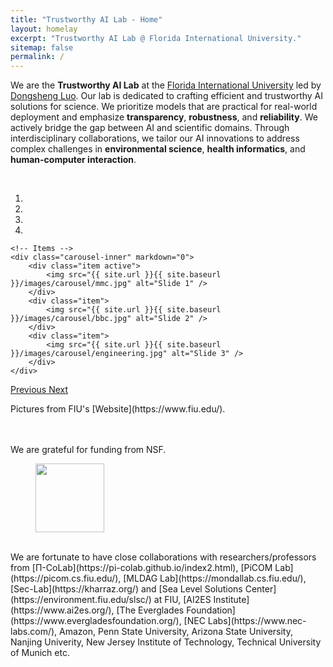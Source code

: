 ```yaml
---
title: "Trustworthy AI Lab - Home"
layout: homelay
excerpt: "Trustworthy AI Lab @ Florida International University."
sitemap: false
permalink: /
---
```


We are the **Trustworthy AI Lab** at the [Florida International University](https://www.fiu.edu/) led by [Dongsheng Luo](https://users.cs.fiu.edu/~dluo/).  Our lab is dedicated to crafting efficient and trustworthy AI solutions for science. We prioritize models that are practical for real-world deployment and emphasize **transparency**, **robustness**, and **reliability**. We actively bridge the gap between AI and scientific domains. Through interdisciplinary collaborations, we tailor our AI innovations to address complex challenges in **environmental science**, **health informatics**, and **human-computer interaction**.

<br>

<link rel = "stylesheet" href="/trustai4s-lab/main.css">

<div markdown="0" id="carousel" class="carousel slide" data-ride="carousel" data-interval="4000" data-pause="hover" >
    <!-- Menu -->
    <ol class="carousel-indicators">
        <li data-target="#carousel" data-slide-to="0" class="active"></li>
        <li data-target="#carousel" data-slide-to="1"></li>
        <li data-target="#carousel" data-slide-to="2"></li>
        <li data-target="#carousel" data-slide-to="3"></li>
        <!-- <li data-target="#carousel" data-slide-to="4"></li> -->
        <!-- <li data-target="#carousel" data-slide-to="5"></li>
        <li data-target="#carousel" data-slide-to="6"></li> -->
    </ol>

    <!-- Items -->
    <div class="carousel-inner" markdown="0">
        <div class="item active">
            <img src="{{ site.url }}{{ site.baseurl }}/images/carousel/mmc.jpg" alt="Slide 1" />
        </div>
        <div class="item">
            <img src="{{ site.url }}{{ site.baseurl }}/images/carousel/bbc.jpg" alt="Slide 2" />
        </div>
        <div class="item">
            <img src="{{ site.url }}{{ site.baseurl }}/images/carousel/engineering.jpg" alt="Slide 3" />
        </div>
    </div>
  <a class="left carousel-control" href="#carousel" role="button" data-slide="prev">
    <span class="glyphicon glyphicon-chevron-left" aria-hidden="true"></span>
    <span class="sr-only">Previous</span>
  </a>
  <a class="right carousel-control" href="#carousel" role="button" data-slide="next">
    <span class="glyphicon glyphicon-chevron-right" aria-hidden="true"></span>
    <span class="sr-only">Next</span>
  </a>
</div>

<div class="center">
  <p> Pictures from FIU's [Website](https://www.fiu.edu/).</p>
  <p></p>
  <p></p>
</div>

<br>
<br>
We are grateful for funding from NSF. 
<br>
<div class="center">
<figure class="fourth">
  <img src="{{ site.url }}{{ site.baseurl }}/images/logopic/NSF_Logo.jpeg" style="width: 110px">
</figure>
</div>


<br>
We are fortunate to have close collaborations with researchers/professors from [Π-CoLab](https://pi-colab.github.io/index2.html), [PiCOM Lab](https://picom.cs.fiu.edu/), [MLDAG Lab](https://mondallab.cs.fiu.edu/), [Sec-Lab](https://kharraz.org/) and [Sea Level Solutions Center](https://environment.fiu.edu/slsc/) at FIU, [AI2ES Institute](https://www.ai2es.org/), [The Everglades Foundation](https://www.evergladesfoundation.org/), [NEC Labs](https://www.nec-labs.com/), Amazon, Penn State University, Arizona State University, Nanjing Univerity, New Jersey Institute of Technology, Technical University of Munich etc.
<br>
